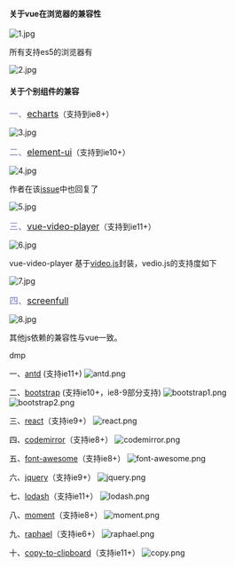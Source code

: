 #### 关于vue在浏览器的兼容性
![1.jpg](https://github.com/ghostInHeart/work/blob/master/images/project-compatibility/1.jpg)

所有支持es5的浏览器有

![2.jpg](https://github.com/ghostInHeart/work/blob/master/images/project-compatibility/2.jpg)

#### 关于个别组件的兼容
<font size=3 color=#77c>一、[echarts](https://www.echartsjs.com/zh/feature.html)</font>（支持到ie8+）

![3.jpg](https://github.com/ghostInHeart/work/blob/master/images/project-compatibility/3.jpg)

<font size=3 color=#77c>二、[element-ui](https://github.com/ElemeFE/element)</font>（支持到ie10+）

![4.jpg](https://github.com/ghostInHeart/work/blob/master/images/project-compatibility/4.jpg)

作者在该[issue](https://github.com/ElemeFE/element/issues/10732)中也回复了

![5.jpg](https://github.com/ghostInHeart/work/blob/master/images/project-compatibility/5.jpg)

<font size=3 color=#77c>三、[vue-video-player](https://github.com/surmon-china/vue-video-player/issues/130)</font>（支持到ie11+）

![6.jpg](https://github.com/ghostInHeart/work/blob/master/images/project-compatibility/6.jpg)

vue-video-player 基于[video.js](https://videojs.com/getting-started)封装，vedio.js的支持度如下

![7.jpg](https://github.com/ghostInHeart/work/blob/master/images/project-compatibility/7.jpg)

<font size=3 color=#77c>四、[screenfull]()</font>


![8.jpg](https://github.com/ghostInHeart/work/blob/master/images/project-compatibility/8.jpg)

其他js依赖的兼容性与vue一致。

dmp

<font>一、[antd](https://3x.ant.design/docs/react/introduce-cn)</font> (支持ie11+)
![antd.png](./images/dmp/antd.png)

<font>二、[bootstrap](https://getbootstrap.com/docs/3.4/getting-started/#support)</font> (支持ie10+，ie8-9部分支持)
![bootstrap1.png](./images/dmp/bootstrap1.png)
![bootstrap2.png](./images/dmp/bootstrap2.png)

<font>三、[react](https://zh-hans.reactjs.org/docs/react-dom.html#browser-support)</font>（支持ie9+）
![react.png](./images/dmp/react.png)

<font>四、[codemirror](https://codemirror.net/)</font>（支持ie8+）
![codemirror.png](./images/dmp/codemirror.png)

<font>五、[font-awesome](https://fontawesome.com/v4.7.0/get-started/)</font>（支持ie8+）
![font-awesome.png](./images/dmp/font-awesome.png)

<font>六、[jquery](https://jquery.com/browser-support/)</font>（支持ie9+）
![jquery.png](./images/dmp/jquery.png)

<font>七、[lodash](https://lodash.com/)</font>（支持ie11+）
![lodash.png](./images/dmp/lodash.png)

<font>八、[moment](https://momentjs.com/docs/#/use-it/browser/)</font>（支持ie8+）
![moment.png](./images/dmp/moment.png)

<font>九、[raphael](http://dmitrybaranovskiy.github.io/raphael/)</font>（支持ie6+）
![raphael.png](./images/dmp/raphael.png)

<font>十、[copy-to-clipboard](https://github.com/sudodoki/copy-to-clipboard#readme)</font>（支持ie11+）
![copy.png](./images/dmp/copy.png)